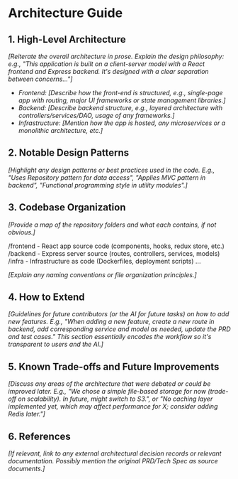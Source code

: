 # Architecture Guide

## 1. High-Level Architecture
*[Reiterate the overall architecture in prose. Explain the design philosophy: e.g., "This application is built on a client-server model with a React frontend and Express backend. It's designed with a clear separation between concerns..."]*

- *Frontend:* *[Describe how the front-end is structured, e.g., single-page app with routing, major UI frameworks or state management libraries.]*  
- *Backend:* *[Describe backend structure, e.g., layered architecture with controllers/services/DAO, usage of any frameworks.]*  
- *Infrastructure:* *[Mention how the app is hosted, any microservices or a monolithic architecture, etc.]*  

## 2. Notable Design Patterns
*[Highlight any design patterns or best practices used in the code. E.g., "Uses Repository pattern for data access", "Applies MVC pattern in backend", "Functional programming style in utility modules".]*

## 3. Codebase Organization
*[Provide a map of the repository folders and what each contains, if not obvious.]*

/frontend - React app source code (components, hooks, redux store, etc.)
/backend  - Express server source (routes, controllers, services, models)
/infra    - Infrastructure as code (Dockerfiles, deployment scripts)
...

*[Explain any naming conventions or file organization principles.]*

## 4. How to Extend
*[Guidelines for future contributors (or the AI for future tasks) on how to add new features. E.g., "When adding a new feature, create a new route in backend, add corresponding service and model as needed, update the PRD and test cases." This section essentially encodes the workflow so it's transparent to users and the AI.]*

## 5. Known Trade-offs and Future Improvements
*[Discuss any areas of the architecture that were debated or could be improved later. E.g., "We chose a simple file-based storage for now (trade-off on scalability). In future, might switch to S3.", or "No caching layer implemented yet, which may affect performance for X; consider adding Redis later."]*

## 6. References
*[If relevant, link to any external architectural decision records or relevant documentation. Possibly mention the original PRD/Tech Spec as source documents.]*